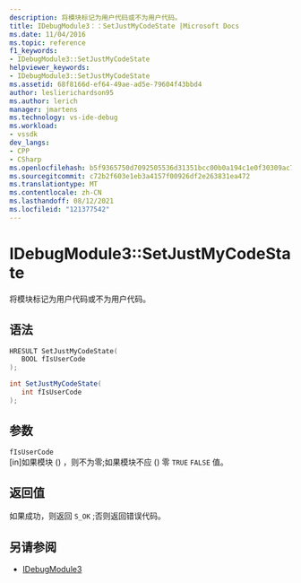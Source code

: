 ```yaml
---
description: 将模块标记为用户代码或不为用户代码。
title: IDebugModule3：：SetJustMyCodeState |Microsoft Docs
ms.date: 11/04/2016
ms.topic: reference
f1_keywords:
- IDebugModule3::SetJustMyCodeState
helpviewer_keywords:
- IDebugModule3::SetJustMyCodeState
ms.assetid: 68f8166d-ef64-49ae-ad5e-79604f43bbd4
author: leslierichardson95
ms.author: lerich
manager: jmartens
ms.technology: vs-ide-debug
ms.workload:
- vssdk
dev_langs:
- CPP
- CSharp
ms.openlocfilehash: b5f9365750d7092505536d31351bcc00b0a194c1e0f30309ac7038f3d4998e2b
ms.sourcegitcommit: c72b2f603e1eb3a4157f00926df2e263831ea472
ms.translationtype: MT
ms.contentlocale: zh-CN
ms.lasthandoff: 08/12/2021
ms.locfileid: "121377542"
---
```

# <a name="idebugmodule3setjustmycodestate"></a>IDebugModule3::SetJustMyCodeState
将模块标记为用户代码或不为用户代码。

## <a name="syntax"></a>语法

```cpp
HRESULT SetJustMyCodeState(
   BOOL fIsUserCode
);
```

```csharp
int SetJustMyCodeState(
   int fIsUserCode
);
```

## <a name="parameters"></a>参数
`fIsUserCode`\
[in]如果模块 () ，则不为零;如果模块不应 () 零 `TRUE` `FALSE` 值。

## <a name="return-value"></a>返回值
 如果成功，则返回 `S_OK` ;否则返回错误代码。

## <a name="see-also"></a>另请参阅
- [IDebugModule3](../../../extensibility/debugger/reference/idebugmodule3.md)
